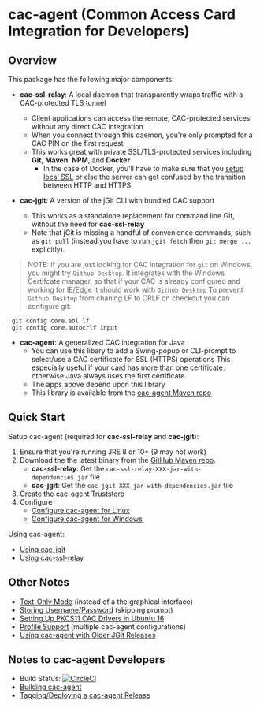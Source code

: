 cac-agent (Common Access Card Integration for Developers)
================

Overview
----------------

This package has the following major components:

* **cac-ssl-relay**: A local daemon that transparently wraps traffic with a CAC-protected TLS tunnel
	* Client applications can access the remote, CAC-protected services without any direct CAC integration
	* When you connect through this daemon, you're only prompted for a CAC PIN on the first request
	* This works great with private SSL/TLS-protected services including **Git**, **Maven**, **NPM**, and **Docker**
		* In the case of Docker, you'll have to make sure that you [setup local SSL](docs/Using-local-ssl-with-ssl-relay.md) 
		  or else the server can get confused by the transition between HTTP and HTTPS

* **cac-jgit**: A version of the jGit CLI with bundled CAC support
	* This works as a standalone replacement for command line Git, without the need for **cac-ssl-relay**
	* Note that jGit is missing a handful of convenience commands, such as `git pull` (instead you have to run `jgit fetch` then `git merge ...` explicitly).

> NOTE: If you are just looking for CAC integration for `git` on Windows, you might try `Github Desktop`. It integrates with the 
> Windows Certifcate manager, so that if your CAC is already configured and working for IE/Edge it should work with `Github Desktop`
> To prevent `Github Desktop` from chaning LF to CRLF on checkout you can configure git:

     git config core.eol lf
     git config core.autocrlf input

* **cac-agent**: A generalized CAC integration for Java
	* You can use this libary to add a Swing-popup or CLI-prompt to select/use a CAC certificate for SSL (HTTPS) operations
	  This especially useful if your card has more than one certificate, otherwise Java always uses the first certificate.
	* The apps above depend upon this library
	* This library is available from the [cac-agent Maven repo](https://github.com/MoebiusSolutions/cac-agent.mvn.git)


Quick Start
----------------

Setup cac-agent (required for **cac-ssl-relay** and **cac-jgit**):

1. Ensure that you're running JRE 8 or 10+ (9 may not work)
2. Download the the latest binary from the [GitHub Maven repo](https://github.com/MoebiusSolutions/cac-agent.mvn/tree/master/com/github/MoebiusSolutions).
	* **cac-ssl-relay**: Get the `cac-ssl-relay-XXX-jar-with-dependencies.jar` file
	* **cac-jgit**: Get the `cac-jgit-XXX-jar-with-dependencies.jar` file
3. [Create the cac-agent Truststore](docs/Create-the-cac-agent-Truststore.md)
4. Configure
	* [Configure cac-agent for Linux](docs/Configure-cac-agent-for-Linux.md)
	* [Configure cac-agent for Windows](docs/Configure-cac-agent-for-Windows.md)

Using cac-agent:

* [Using cac-jgit](docs/Using-cac-agent-with-Git.md)
* [Using cac-ssl-relay](docs/Using-cac-agent-with-ssl-relay.md)


Other Notes
----------------

* [Text-Only Mode](docs/Text-Only-Mode.md) (instead of a the graphical interface)
* [Storing Username/Password](docs/Storing-Username-Password.md) (skipping prompt)
* [Setting Up PKCS11 CAC Drivers in Ubuntu 16](docs/Setting-Up-PKCS11-CAC-Drivers-in-Ubuntu-16.md)
* [Profile Support](docs/Profile-Support.md) (multiple cac-agent configurations)
* [Using cac-agent with Older JGit Releases](docs/Using-cac-agent-with-Older-JGit-Releases.md)


Notes to cac-agent Developers
----------------

* Build Status: [![CircleCI](https://circleci.com/gh/MoebiusSolutions/cac-agent.svg?style=svg)](https://circleci.com/gh/MoebiusSolutions/cac-agent)
* [Building cac-agent](Building-cac-agent.md)
* [Tagging/Deploying a cac-agent Release](docs/Tagging-Deploying-a-cac-agent-Release.md)
